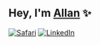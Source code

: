 ## Hey, I'm [Allan](https://allanyang.com) ✨

[![Safari](https://img.shields.io/badge/allanyang.com-000000?style=flat&logo=Safari&logoColor=white)](https://allanyang.com)
[![LinkedIn](https://img.shields.io/badge/LinkedIn-%230077B5.svg?style=flat&logo=linkedin&logoColor=white)](https://linkedin.com/in/allanyang)

<!--
**allannyang/allannyang** is a ✨ _special_ ✨ repository because its `README.md` (this file) appears on your GitHub profile.

Here are some ideas to get you started:

- 🔭 I’m currently working on ...
- 🌱 I’m currently learning ...
- 👯 I’m looking to collaborate on ...
- 🤔 I’m looking for help with ...
- 💬 Ask me about ...
- 📫 How to reach me: ...
- 😄 Pronouns: ...
- ⚡ Fun fact: ...
-->
